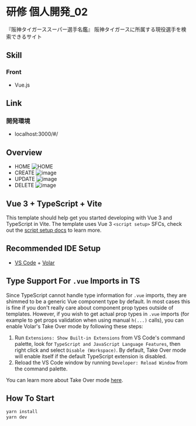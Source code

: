 # 研修 個人開発_02
『阪神タイガーススーパー選手名鑑』
阪神タイガースに所属する現役選手を検索できるサイト

## Skill
### Front
- Vue.js

## Link
### 開発環境
- localhost:3000/#/

## Overview
- HOME
![HOME](https://github.com/grazie-a-k-a-keita/HanshinTigersActivePlayerDirector-front/assets/106722155/22b05d04-2af6-4bd9-812a-474d6ebb1c62)
- CREATE
![image](https://github.com/grazie-a-k-a-keita/HanshinTigersActivePlayerDirector-front/assets/106722155/ac98bc31-b98c-45f3-97e4-10f11610dc46)
- UPDATE
![image](https://github.com/grazie-a-k-a-keita/HanshinTigersActivePlayerDirector-front/assets/106722155/c6229851-769e-4c29-8b1e-2e78636f3629)
- DELETE
![image](https://github.com/grazie-a-k-a-keita/HanshinTigersActivePlayerDirector-front/assets/106722155/b84b399d-d359-4854-94d1-e9f27fc1b81e)

## Vue 3 + TypeScript + Vite

This template should help get you started developing with Vue 3 and TypeScript in Vite. The template uses Vue 3 `<script setup>` SFCs, check out the [script setup docs](https://v3.vuejs.org/api/sfc-script-setup.html#sfc-script-setup) to learn more.

## Recommended IDE Setup

- [VS Code](https://code.visualstudio.com/) + [Volar](https://marketplace.visualstudio.com/items?itemName=Vue.volar)

## Type Support For `.vue` Imports in TS

Since TypeScript cannot handle type information for `.vue` imports, they are shimmed to be a generic Vue component type by default. In most cases this is fine if you don't really care about component prop types outside of templates. However, if you wish to get actual prop types in `.vue` imports (for example to get props validation when using manual `h(...)` calls), you can enable Volar's Take Over mode by following these steps:

1. Run `Extensions: Show Built-in Extensions` from VS Code's command palette, look for `TypeScript and JavaScript Language Features`, then right click and select `Disable (Workspace)`. By default, Take Over mode will enable itself if the default TypeScript extension is disabled.
2. Reload the VS Code window by running `Developer: Reload Window` from the command palette.

You can learn more about Take Over mode [here](https://github.com/johnsoncodehk/volar/discussions/471).

## How To Start

```bash
yarn install
yarn dev
```
